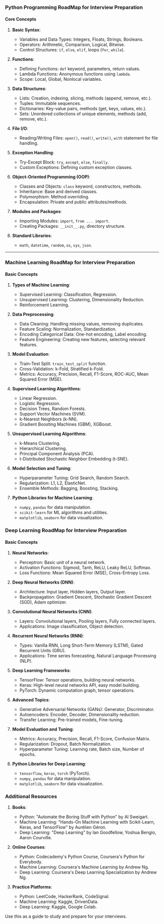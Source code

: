 ### Python Programming RoadMap for Interview Preparation

#### Core Concepts

1. **Basic Syntax**:
   - Variables and Data Types: Integers, Floats, Strings, Booleans.
   - Operators: Arithmetic, Comparison, Logical, Bitwise.
   - Control Structures: `if`, `else`, `elif`, loops (`for`, `while`).

2. **Functions**:
   - Defining Functions: `def` keyword, parameters, return values.
   - Lambda Functions: Anonymous functions using `lambda`.
   - Scope: Local, Global, Nonlocal variables.

3. **Data Structures**:
   - Lists: Creation, indexing, slicing, methods (append, remove, etc.).
   - Tuples: Immutable sequences.
   - Dictionaries: Key-value pairs, methods (get, keys, values, etc.).
   - Sets: Unordered collections of unique elements, methods (add, remove, etc.).

4. **File I/O**:
   - Reading/Writing Files: `open()`, `read()`, `write()`, `with` statement for file handling.

5. **Exception Handling**:
   - Try-Except Block: `try`, `except`, `else`, `finally`.
   - Custom Exceptions: Defining custom exception classes.

6. **Object-Oriented Programming (OOP)**:
   - Classes and Objects: `class` keyword, constructors, methods.
   - Inheritance: Base and derived classes.
   - Polymorphism: Method overriding.
   - Encapsulation: Private and public attributes/methods.

7. **Modules and Packages**:
   - Importing Modules: `import`, `from ... import`.
   - Creating Packages: `__init__.py`, directory structure.

8. **Standard Libraries**:
   - `math`, `datetime`, `random`, `os`, `sys`, `json`.
---
### Machine Learning RoadMap for Interview Preparation

#### Basic Concepts

1. **Types of Machine Learning**:
   - Supervised Learning: Classification, Regression.
   - Unsupervised Learning: Clustering, Dimensionality Reduction.
   - Reinforcement Learning.

2. **Data Preprocessing**:
   - Data Cleaning: Handling missing values, removing duplicates.
   - Feature Scaling: Normalization, Standardization.
   - Encoding Categorical Data: One-hot encoding, Label encoding.
   - Feature Engineering: Creating new features, selecting relevant features.

3. **Model Evaluation**:
   - Train-Test Split: `train_test_split` function.
   - Cross-Validation: k-Fold, Stratified k-Fold.
   - Metrics: Accuracy, Precision, Recall, F1-Score, ROC-AUC, Mean Squared Error (MSE).

4. **Supervised Learning Algorithms**:
   - Linear Regression.
   - Logistic Regression.
   - Decision Trees, Random Forests.
   - Support Vector Machines (SVM).
   - k-Nearest Neighbors (k-NN).
   - Gradient Boosting Machines (GBM), XGBoost.

5. **Unsupervised Learning Algorithms**:
   - k-Means Clustering.
   - Hierarchical Clustering.
   - Principal Component Analysis (PCA).
   - t-Distributed Stochastic Neighbor Embedding (t-SNE).

6. **Model Selection and Tuning**:
   - Hyperparameter Tuning: Grid Search, Random Search.
   - Regularization: L1, L2, ElasticNet.
   - Ensemble Methods: Bagging, Boosting, Stacking.

7. **Python Libraries for Machine Learning**:
   - `numpy`, `pandas` for data manipulation.
   - `scikit-learn` for ML algorithms and utilities.
   - `matplotlib`, `seaborn` for data visualization.

### Deep Learning RoadMap for Interview Preparation

#### Basic Concepts

1. **Neural Networks**:
   - Perceptron: Basic unit of a neural network.
   - Activation Functions: Sigmoid, Tanh, ReLU, Leaky ReLU, Softmax.
   - Loss Functions: Mean Squared Error (MSE), Cross-Entropy Loss.

2. **Deep Neural Networks (DNN)**:
   - Architecture: Input layer, Hidden layers, Output layer.
   - Backpropagation: Gradient Descent, Stochastic Gradient Descent (SGD), Adam optimizer.

3. **Convolutional Neural Networks (CNN)**:
   - Layers: Convolutional layers, Pooling layers, Fully connected layers.
   - Applications: Image classification, Object detection.

4. **Recurrent Neural Networks (RNN)**:
   - Types: Vanilla RNN, Long Short-Term Memory (LSTM), Gated Recurrent Units (GRU).
   - Applications: Time series forecasting, Natural Language Processing (NLP).

5. **Deep Learning Frameworks**:
   - TensorFlow: Tensor operations, building neural networks.
   - Keras: High-level neural networks API, easy model building.
   - PyTorch: Dynamic computation graph, tensor operations.

6. **Advanced Topics**:
   - Generative Adversarial Networks (GANs): Generator, Discriminator.
   - Autoencoders: Encoder, Decoder, Dimensionality reduction.
   - Transfer Learning: Pre-trained models, Fine-tuning.

7. **Model Evaluation and Tuning**:
   - Metrics: Accuracy, Precision, Recall, F1-Score, Confusion Matrix.
   - Regularization: Dropout, Batch Normalization.
   - Hyperparameter Tuning: Learning rate, Batch size, Number of epochs.

8. **Python Libraries for Deep Learning**:
   - `tensorflow`, `keras`, `torch` (PyTorch).
   - `numpy`, `pandas` for data manipulation.
   - `matplotlib`, `seaborn` for data visualization.

### Additional Resources

1. **Books**:
   - Python: "Automate the Boring Stuff with Python" by Al Sweigart.
   - Machine Learning: "Hands-On Machine Learning with Scikit-Learn, Keras, and TensorFlow" by Aurélien Géron.
   - Deep Learning: "Deep Learning" by Ian Goodfellow, Yoshua Bengio, Aaron Courville.

2. **Online Courses**:
   - Python: Codecademy's Python Course, Coursera's Python for Everybody.
   - Machine Learning: Coursera's Machine Learning by Andrew Ng.
   - Deep Learning: Coursera's Deep Learning Specialization by Andrew Ng.

3. **Practice Platforms**:
   - Python: LeetCode, HackerRank, CodeSignal.
   - Machine Learning: Kaggle, DrivenData.
   - Deep Learning: Kaggle, Google Colab.

Use this as a guide to study and prepare for your interviews.